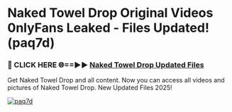 # Naked Towel Drop Original Videos 0nlyFans Leaked - Files Updated! (paq7d)

<h3>🔴 CLICK HERE 🌐==►► <a href="https://tinyurl.com/yckcrads" rel="nofollow">Naked Towel Drop Updated Files</a></h3>

Get Naked Towel Drop and all content. Now you can access all videos and pictures of Naked Towel Drop. New Updated Files 2025!

[![paq7d](https://i.imgur.com/hpKpOFt.gif)](https://tinyurl.com/yckcrads)
